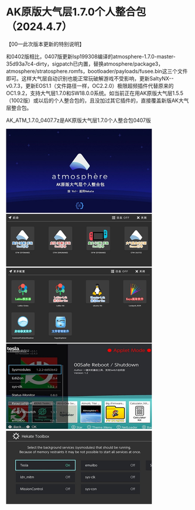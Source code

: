 # AK原版大气层1.7.0个人整合包（2024.4.7）

【00—此次版本更新的特别说明】

和0402版相比，0407版更新lsp199308编译的atmosphere-1.7.0-master-35d93a7c4-dirty，sigpatch已内置，替换atmosphere/package3，atmosphere/stratosphere.romfs，bootloader/payloads/fusee.bin这三个文件即可。这样大气层自动识别也能正常玩破解游戏不受影响，更新SaltyNX--v0.7.3，更新EOS1.1（文件路径一样，OC2.2.0）极限超频插件代替原来的OC1.9.2，支持大气层1.7.0和SW18.0.0系统。如当前正在用AK原版大气层1.5.5（1002版）或以后的个人整合包的，且没加过其它插件的，直接覆盖新版AK大气层整合包。

AK_ATM_1.7.0_0407.7z是AK原版大气层1.7.0个人整合包0407版

<img src="https://github.com/AK478BB/AK-Atmosphere/blob/master/AK_ATM_1.5.1_0329.jpg">
